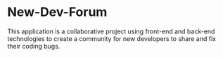 # New-Dev-Forum
This application is a collaborative project using front-end and back-end technologies to create a community for new developers to share and fix their coding bugs.

